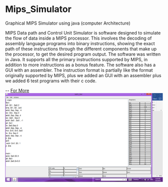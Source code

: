 # Mips_Simulator
Graphical MIPS Simulator using java (computer Architecture)

MIPS Data path and Control Unit Simulator is software designed to simulate the flow of data inside a MIPS processor. 
This involves the decoding of assembly language programs into binary instructions, 
showing the exact path of these instructions through the different components that make up the processor, 
to get the desired program output. The software was written in Java. It supports all the primary instructions supported by MIPS,
in addition to more instructions as a bonus feature. The software also has a GUI with an assembler.
The instruction format is partially like the format originally supported by MIPS, 
plus we added an GUI with an assembler plus we added 6 test programs with their c code.

-- [For More](https://github.com/MEDHAT-ALHADDAD/Mips_Simulator/blob/master/MIPS%20Simulator%20Report.docx)
![](https://github.com/MEDHAT-ALHADDAD/Mips_Simulator/blob/master/src/in.png)
